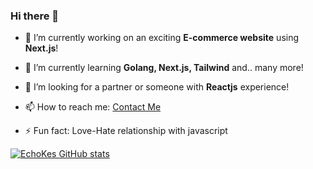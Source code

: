 ### Hi there 👋

- 🔭 I’m currently working on an exciting **E-commerce website** using **Next.js**!

- 🌱 I’m currently learning **Golang, Next.js, Tailwind** and.. many more!

- 👯 I’m looking for a partner or someone with **Reactjs** experience!

- 📫 How to reach me: [Contact Me](mailto:iamkester1@gmail.com)

- ⚡ Fun fact: Love-Hate relationship with javascript

[![EchoKes GitHub stats](https://github-readme-stats.vercel.app/api?username=EchoKes)](https://github.com/EchoKes/EchoKes&show_icons=true&theme=swift)
